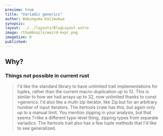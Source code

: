 ```yaml
---
preview: true
title: "Variadic generics"
author: Wakunguma Kalimukwa
synopsis: 
layout: ../../layouts/BlogLayout.astro
image: /thumbnails/weird-expr.png
imageSize: 0
published:
---
```


## Why?

### Things not possible in current rust

>I'd like the standard library to have unlimited trait implementations for tuples, rather than the current macro-duplication up to 12. This is similar to how we had arrays up to 32, now unlimited thanks to const >generics.
>I'd also like a multi-zip iterator, like Zip but for an arbitrary number of input iterators. The itertools crate has this, but again only up to a manual limit. You mention zipping in your analysis, but that seems ?>like a different type-level thing, zipping types from separate variadics.
>The Itertools trait also has a few tuple methods that I'd like to see generalized.

